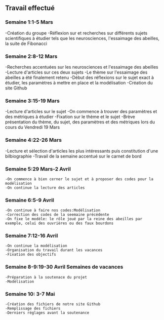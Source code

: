 ## Travail effectué 

### Semaine 1:1-5 Mars
  -Création du groupe
  -Réflexion sur et recherches sur différents sujets scientifiques à étudier tels que les neurosciences, l'essaimage des abeilles, la suite de Fibonacci

### Semaine 2:8-12 Mars
   -Recherches accentuées sur les neurosciences et l'essaimage des abeilles
   -Lecture d'articles sur ces deux sujets
   -Le thème sur l'essaimage des abeilles a été finalement retenu
   -Début des réflexions sur le sujet exact à étudier, les paramètres à mettre en place et la modélisation
   -Création du site Github
   
### Semaine 3:15-19 Mars
   -Lecture d'articles sur le sujet
   -On commence à trouver des paramètres et des métriques à étudier
   -Fixation sur le thème et le sujet
   -Brève présentation du thème, du sujet, des paramètres et des métriques lors du cours du Vendredi 19 Mars
   
### Semaine 4:22-26 Mars
   -Lecture et sélection d'articles les plus intéressants puis constitution d'une bilbiographie
   -Travail de la semaine accentué sur le carnet de bord 

### Semaine 5:29 Mars-2 Avril
    -On commence à bien cerner le sujet et à proposer des codes pour la modélisation 
    -On continue la lecture des articles 
    
### Semaine 6:5-9 Avril
    -On continue à faire nos codes:Modélisation
    -Correction des codes de la seemaine précédente
    -On fixe le modèle: le rôle joué par la reine des abeilles par exemple, celui des ouvrières ou des faux bourdons
    
### Semaine 7:12-16 Avril
    -On continue la modélisation
    -Organisation du travail durant les vacances
    -Fixation des objectifs
 
 
### Semaine 8-9:19-30 Avril Semaines de vacances 
    -Préparation à la soutenace du projet
    -Modélisation
    
### Semaine 10: 3-7 Mai
    -Création des fichiers de notre site Github
    -Remplissage des fichiers
    -Derniers réglages avant la soutenance

